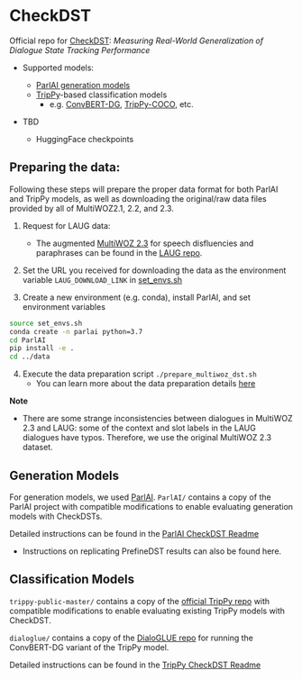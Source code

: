 # CheckDST
Official repo for [CheckDST](https://openreview.net/forum?id=I_YteLtAYsM): <em>Measuring Real-World Generalization of Dialogue State Tracking Performance</em>

- Supported models: 
    - [ParlAI generation models](#generation-models)
    - [TripPy](#classification-models)-based classification models 
        - e.g. [ConvBERT-DG](https://github.com/alexa/dialoglue), [TripPy-COCO](https://arxiv.org/pdf/2010.12850.pdf), etc.

- TBD 
    - HuggingFace checkpoints


## Preparing the data: 

Following these steps will prepare the proper data format for both ParlAI and TripPy models, as well as downloading the original/raw data files provided by all of MultiWOZ2.1, 2.2, and 2.3. 

1. Request for LAUG data: 
    - The augmented [MultiWOZ 2.3](https://github.com/lexmen318/MultiWOZ-coref) for speech disfluencies and paraphrases can be found in the [LAUG repo](https://github.com/thu-coai/LAUG#supported-datasets). 

1. Set the URL you received for downloading the data as the environment variable `LAUG_DOWNLOAD_LINK` in [set_envs.sh](set_envs.sh) 
1. Create a new environment (e.g. conda), install ParlAI, and set environment variables
```bash
source set_envs.sh 
conda create -n parlai python=3.7 
cd ParlAI
pip install -e . 
cd ../data
```

4. Execute the data preparation script `./prepare_multiwoz_dst.sh`
    - You can learn more about the data preparation details [here](data/README.md)

**Note** 
- There are some strange inconsistencies between dialogues in MultiWOZ 2.3 and LAUG: some of the context and slot labels in the LAUG dialogues have typos. Therefore, we use the original MultiWOZ 2.3 dataset. 


## Generation Models 

For generation models, we used [ParlAI](https://parl.ai). `ParlAI/` contains a copy of the ParlAI project with compatible modifications to enable evaluating generation models with CheckDSTs. 

Detailed instructions can be found in the [ParlAI CheckDST Readme](ParlAI/CHECKDST_README.md)
- Instructions on replicating PrefineDST results can also be found here. 


## Classification Models 

`trippy-public-master/` contains a copy of the [official TripPy repo](https://gitlab.cs.uni-duesseldorf.de/general/dsml/trippy-public) with compatible modifications to enable evaluating existing TripPy models with CheckDST. 

`dialoglue/` contains a copy of the [DialoGLUE repo](https://github.com/alexa/dialoglue) for running the ConvBERT-DG variant of the TripPy model. 

Detailed instructions can be found in the [TripPy CheckDST Readme](trippy-public-master/CHECKDST_README.md)
